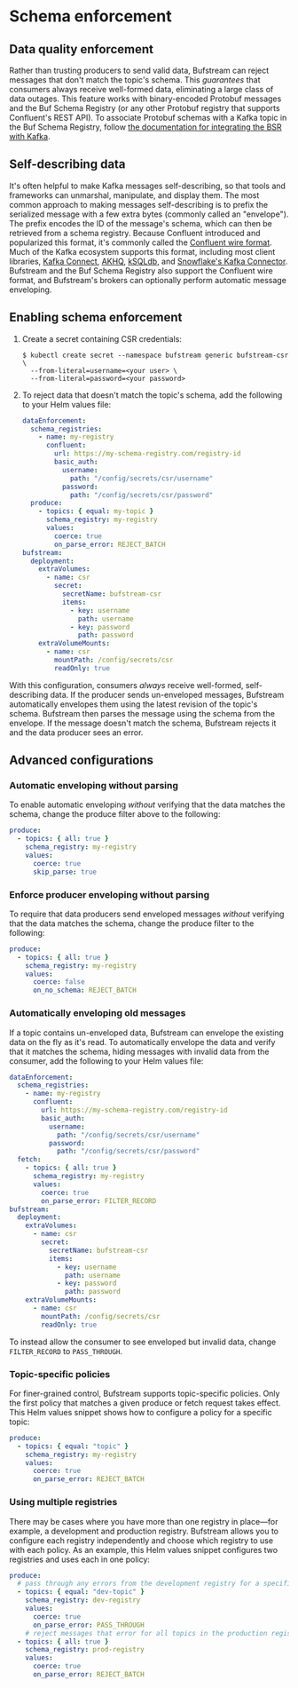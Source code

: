 # Schema enforcement

## Data quality enforcement

Rather than trusting producers to send valid data, Bufstream can reject messages that don't match the topic's schema. This _guarantees_ that consumers always receive well-formed data, eliminating a large class of data outages. This feature works with binary-encoded Protobuf messages and the Buf Schema Registry (or any other Protobuf registry that supports Confluent's REST API). To associate Protobuf schemas with a Kafka topic in the Buf Schema Registry, follow [the documentation for integrating the BSR with Kafka](../../../bsr/kafka/overview/).

## Self-describing data

It's often helpful to make Kafka messages self-describing, so that tools and frameworks can unmarshal, manipulate, and display them. The most common approach to making messages self-describing is to prefix the serialized message with a few extra bytes (commonly called an "envelope"). The prefix encodes the ID of the message's schema, which can then be retrieved from a schema registry. Because Confluent introduced and popularized this format, it's commonly called the [Confluent wire format](https://docs.confluent.io/platform/current/schema-registry/fundamentals/serdes-develop/index.html#wire-format). Much of the Kafka ecosystem supports this format, including most client libraries, [Kafka Connect](https://docs.confluent.io/platform/current/connect/index.html), [AKHQ](https://akhq.io/), [kSQLdb](https://ksqldb.io/), and [Snowflake's Kafka Connector](https://docs.confluent.io/cloud/current/connectors/cc-snowflake-sink/cc-snowflake-sink.html#schema-config). Bufstream and the Buf Schema Registry also support the Confluent wire format, and Bufstream's brokers can optionally perform automatic message enveloping.

## Enabling schema enforcement

1.  Create a secret containing CSR credentials:

    ```console
    $ kubectl create secret --namespace bufstream generic bufstream-csr \
      --from-literal=username=<your user> \
      --from-literal=password=<your password>
    ```

2.  To reject data that doesn't match the topic's schema, add the following to your Helm values file:

    ```yaml
    dataEnforcement:
      schema_registries:
        - name: my-registry
          confluent:
            url: https://my-schema-registry.com/registry-id
            basic_auth:
              username:
                path: "/config/secrets/csr/username"
              password:
                path: "/config/secrets/csr/password"
      produce:
        - topics: { equal: my-topic }
          schema_registry: my-registry
          values:
            coerce: true
            on_parse_error: REJECT_BATCH
    bufstream:
      deployment:
        extraVolumes:
          - name: csr
            secret:
              secretName: bufstream-csr
              items:
                - key: username
                  path: username
                - key: password
                  path: password
        extraVolumeMounts:
          - name: csr
            mountPath: /config/secrets/csr
            readOnly: true
    ```

With this configuration, consumers _always_ receive well-formed, self-describing data. If the producer sends un-enveloped messages, Bufstream automatically envelopes them using the latest revision of the topic's schema. Bufstream then parses the message using the schema from the envelope. If the message doesn't match the schema, Bufstream rejects it and the data producer sees an error.

## Advanced configurations

### Automatic enveloping without parsing

To enable automatic enveloping _without_ verifying that the data matches the schema, change the produce filter above to the following:

```yaml
produce:
  - topics: { all: true }
    schema_registry: my-registry
    values:
      coerce: true
      skip_parse: true
```

### Enforce producer enveloping without parsing

To require that data producers send enveloped messages _without_ verifying that the data matches the schema, change the produce filter to the following:

```yaml
produce:
  - topics: { all: true }
    schema_registry: my-registry
    values:
      coerce: false
      on_no_schema: REJECT_BATCH
```

### Automatically enveloping old messages

If a topic contains un-enveloped data, Bufstream can envelope the existing data on the fly as it's read. To automatically envelope the data and verify that it matches the schema, hiding messages with invalid data from the consumer, add the following to your Helm values file:

```yaml
dataEnforcement:
  schema_registries:
    - name: my-registry
      confluent:
        url: https://my-schema-registry.com/registry-id
        basic_auth:
          username:
            path: "/config/secrets/csr/username"
          password:
            path: "/config/secrets/csr/password"
  fetch:
    - topics: { all: true }
      schema_registry: my-registry
      values:
        coerce: true
        on_parse_error: FILTER_RECORD
bufstream:
  deployment:
    extraVolumes:
      - name: csr
        secret:
          secretName: bufstream-csr
          items:
            - key: username
              path: username
            - key: password
              path: password
    extraVolumeMounts:
      - name: csr
        mountPath: /config/secrets/csr
        readOnly: true
```

To instead allow the consumer to see enveloped but invalid data, change `FILTER_RECORD` to `PASS_THROUGH`.

### Topic-specific policies

For finer-grained control, Bufstream supports topic-specific policies. Only the first policy that matches a given produce or fetch request takes effect. This Helm values snippet shows how to configure a policy for a specific topic:

```yaml
produce:
  - topics: { equal: "topic" }
    schema_registry: my-registry
    values:
      coerce: true
      on_parse_error: REJECT_BATCH
```

### Using multiple registries

There may be cases where you have more than one registry in place—for example, a development and production registry. Bufstream allows you to configure each registry independently and choose which registry to use with each policy. As an example, this Helm values snippet configures two registries and uses each in one policy:

```yaml
produce:
  # pass through any errors from the development registry for a specific topic ("dev-topic").
  - topics: { equal: "dev-topic" }
    schema_registry: dev-registry
    values:
      coerce: true
      on_parse_error: PASS_THROUGH
    # reject messages that error for all topics in the production registry
  - topics: { all: true }
    schema_registry: prod-registry
    values:
      coerce: true
      on_parse_error: REJECT_BATCH
```
